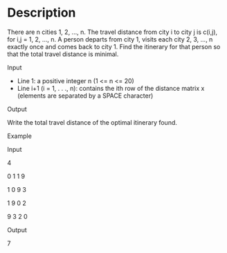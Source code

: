 # Description

There are n cities 1, 2, ..., n. The travel distance from city i to city j is c(i,j), for i,j = 1, 2, ..., n.  A person departs from city 1, visits each city 2, 3, ..., n exactly once and comes back to city 1. Find the itinerary for that person so that the total travel distance is minimal.

Input

- Line 1: a positive integer n (1 <= n <= 20)
- Line i+1 (i = 1, . . ., n): contains the ith row of the distance matrix x (elements are separated by a SPACE character)

Output

Write the total travel distance of the optimal itinerary found.

Example

Input

4

0 1 1 9

1 0 9 3

1 9 0 2

9 3 2 0

Output

7